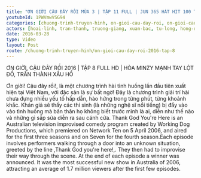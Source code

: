 ```yaml
---
title: "ƠN GIỜI CẬU ĐÂY RỒI MÙA 3 | TẬP 11 FULL | JUN 365 HÁT HIT 100 TRIỆU VIEWS, TRẤN THÀNH LÂM VÀO THẾ BÍ"
youtubeId: 1PWVmwVSG94
categories: [chuong-trinh-truyen-hinh, on-gioi-cau-day-roi, on-gioi-cau-day-roi-2016]
actors: [hoai-linh, tran-thanh, truong-giang, xuan-bac, tu-long, hong-dao]
date: 2016-03-28
type: Video
layout: Post
route: /chuong-trinh-truyen-hinh/on-gioi-cau-day-roi-2016-tap-8
---
```

ƠN GIỜI, CẬU ĐÂY RỒI 2016 | TẬP 8 FULL HD | HÒA MINZY MẠNH TAY LỘT ĐỒ, TRẤN THÀNH XẤU HỔ

Ơn giời! Cậu đây rồi!, là một chương trình hài tình huống lần đầu tiên xuất hiện tại Việt Nam, với đặc sản là sự bất ngờ! Đây là chương trình giải trí hài chưa đựng nhiều yếu tố hấp dẫn, hào hứng trong từng phút, từng khoảnh khắc. Khán giả sẽ thấy các thí sinh (là những nghệ sĩ nổi tiếng) bị đẩy vào vào tình huống mà bản thân họ không biết trước mình là ai, diễn như thế nào và những gì sắp sửa diễn ra sau cánh cửa.
Thank God You're Here is an Australian television improvised comedy program created by Working Dog Productions, which premiered on Network Ten on 5 April 2006, and aired for the first three seasons and on Seven for the fourth season.Each episode involves performers walking through a door into an unknown situation, greeted by the line ,Thank God you're here!,. They then had to improvise their way through the scene. At the end of each episode a winner was announced. It was the most successful new show in Australia of 2006, attracting an average of 1.7 million viewers after the first few episodes.